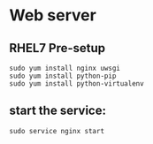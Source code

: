 # Web server

## RHEL7 Pre-setup

```
sudo yum install nginx uwsgi
sudo yum install python-pip
sudo yum install python-virtualenv
```

## start the service:
```
sudo service nginx start
```

